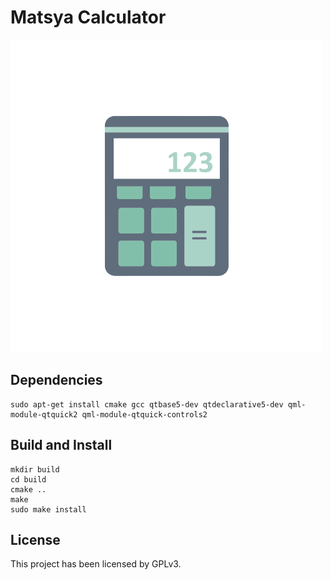 # Matsya Calculator
![github image](https://github.com/MatsyaOs/calculator/blob/main/5566-ai-removebg-preview.png "Matsya Calculator")

## Dependencies

```shell
sudo apt-get install cmake gcc qtbase5-dev qtdeclarative5-dev qml-module-qtquick2 qml-module-qtquick-controls2
```

## Build and Install

```
mkdir build
cd build
cmake ..
make
sudo make install
```

## License

This project has been licensed by GPLv3.
